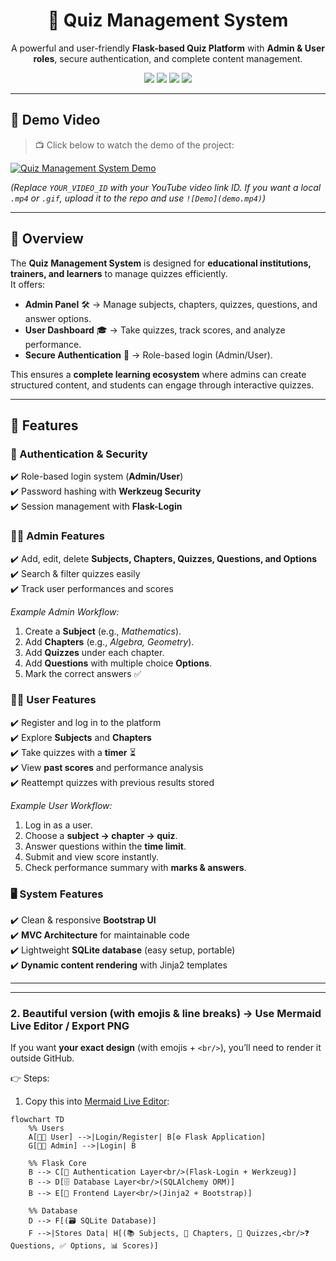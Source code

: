 <h1 align="center">📘 Quiz Management System</h1>

<p align="center">
  A powerful and user-friendly <b>Flask-based Quiz Platform</b> with <b>Admin & User roles</b>, 
  secure authentication, and complete content management.
</p>

<p align="center">
  <img src="https://img.shields.io/badge/Python-3.9+-blue?logo=python" />
  <img src="https://img.shields.io/badge/Flask-Framework-green?logo=flask" />
  <img src="https://img.shields.io/badge/SQLite-Database-orange?logo=sqlite" />
  <img src="https://img.shields.io/badge/Bootstrap-Frontend-purple?logo=bootstrap" />
</p>

---

## 🎥 Demo Video  

> 📺 Click below to watch the demo of the project:  

[![Quiz Management System Demo](https://img.youtube.com/vi/YOUR_VIDEO_ID/0.jpg)](https://www.youtube.com/watch?v=YOUR_VIDEO_ID "Quiz Management System Demo")

*(Replace `YOUR_VIDEO_ID` with your YouTube video link ID. If you want a local `.mp4` or `.gif`, upload it to the repo and use `![Demo](demo.mp4)`)*

---

## 📖 Overview  

The **Quiz Management System** is designed for **educational institutions, trainers, and learners** to manage quizzes efficiently.  
It offers:  

- **Admin Panel** 🛠️ → Manage subjects, chapters, quizzes, questions, and answer options.  
- **User Dashboard** 🎓 → Take quizzes, track scores, and analyze performance.  
- **Secure Authentication** 🔐 → Role-based login (Admin/User).  

This ensures a **complete learning ecosystem** where admins can create structured content, and students can engage through interactive quizzes.  

---

## 🚀 Features  

### 🔐 Authentication & Security  
✔️ Role-based login system (**Admin/User**)  
✔️ Password hashing with **Werkzeug Security**  
✔️ Session management with **Flask-Login**  

### 👨‍🏫 Admin Features  
✔️ Add, edit, delete **Subjects, Chapters, Quizzes, Questions, and Options**  
✔️ Search & filter quizzes easily  
✔️ Track user performances and scores  

*Example Admin Workflow:*  
1. Create a **Subject** (e.g., *Mathematics*).  
2. Add **Chapters** (e.g., *Algebra, Geometry*).  
3. Add **Quizzes** under each chapter.  
4. Add **Questions** with multiple choice **Options**.  
5. Mark the correct answers ✅  

### 👩‍🎓 User Features  
✔️ Register and log in to the platform  
✔️ Explore **Subjects** and **Chapters**  
✔️ Take quizzes with a **timer** ⏳  
✔️ View **past scores** and performance analysis  
✔️ Reattempt quizzes with previous results stored  

*Example User Workflow:*  
1. Log in as a user.  
2. Choose a **subject → chapter → quiz**.  
3. Answer questions within the **time limit**.  
4. Submit and view score instantly.  
5. Check performance summary with **marks & answers**.  

### 🖥️ System Features  
✔️ Clean & responsive **Bootstrap UI**  
✔️ **MVC Architecture** for maintainable code  
✔️ Lightweight **SQLite database** (easy setup, portable)  
✔️ **Dynamic content rendering** with Jinja2 templates  

---


---

### 2. Beautiful version (with emojis & line breaks) → Use Mermaid Live Editor / Export PNG
If you want **your exact design** (with emojis + `<br/>`), you’ll need to render it outside GitHub.  

👉 Steps:  
1. Copy this into [Mermaid Live Editor](https://mermaid.live):  
```mermaid
flowchart TD
    %% Users
    A[👨‍💻 User] -->|Login/Register| B[⚙️ Flask Application]
    G[👨‍🏫 Admin] -->|Login| B

    %% Flask Core
    B --> C[🔐 Authentication Layer<br/>(Flask-Login + Werkzeug)]
    B --> D[🗄️ Database Layer<br/>(SQLAlchemy ORM)]
    B --> E[🎨 Frontend Layer<br/>(Jinja2 + Bootstrap)]

    %% Database
    D --> F[(🗃️ SQLite Database)]
    F -->|Stores Data| H[(📚 Subjects, 📖 Chapters, 📝 Quizzes,<br/>❓ Questions, ✅ Options, 📊 Scores)]
